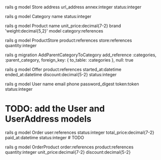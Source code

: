 rails g model Store address url_address annex:integer status:integer

rails g model Category name status:integer

rails g model Product name unit_price:decimal{7-2} brand 'weight:decimal{5,2}' model category:references

rails g model ProductStore product:references store:references quantity:integer

rails g migration AddParentCategoryToCategory
  add_reference :categories, :parent_category, foreign_key: { to_table: :categories }, null: true

rails g model Offer product:references started_at:datetime ended_at:datetime discount:decimal{5-2} status:integer

rails g model User name email phone password_digest token:token status:integer

# TODO: add the User and UserAddress models

rails g model Order user:references status:integer total_price:decimal{7-2} paid_at:datetime status:integer # TODO

rails g model OrderProduct order:references product:references quantity:integer unit_price:decimal{7-2} discount:decimal{5-2}